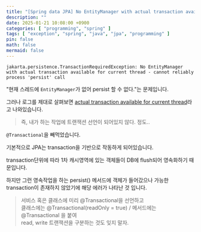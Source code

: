 ```yaml
---
title: "[Spring data JPA] No EntityManager with actual transaction available for current thread - cannot reliably process 'persist' call 해결"
description: ""
date: 2025-01-21 10:08:00 +0900
categories: [ "programming", "spring" ]
tags: [ "exception", "spring", "java", "jpa", "programming" ]
pin: false
math: false
mermaid: false
---
```


```
jakarta.persistence.TransactionRequiredException: No EntityManager with actual transaction available for current thread - cannot reliably process 'persist' call
```

"현재 스레드에 `EntityManager`가 없어 persist 할 수 없다."는 문제입니다.

그러나 로그를 제대로 살펴보면 <ins>actual transaction available for current thread</ins>라고 나와있습니다.

> 즉, 내가 하는 작업에 트랜잭션 선언이 되어있지 않다. 정도..

`@Transactional`을 빼먹었습니다.

기본적으로 JPA는 transaction을 기반으로 작동하게 되어있습니다.

transaction단위에 따라 1차 캐시영역에 있는 객체들이 DB에 flush되어 영속화하기 때문입니다.

하지만 그런 영속작업을 하는 persist() 메서드에 객체가 들어갔으나 가능한 transaction이 존재하지 않았기에 해당 에러가 나타난 것 입니다.

> 서비스 혹은 클래스에 미리 @Transactional을 선언하고  
> 클래스에는 @Transactional(readOnly = true) / 메서드에는 @Transactional 을 붙여  
> read, write 트랜잭션을 구분하는 것도 잊지 말자.
